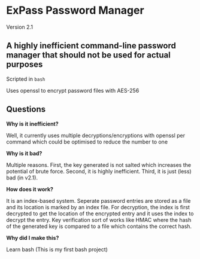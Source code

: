 # ExPass Password Manager
Version 2.1

## A highly inefficient command-line password manager that should not be used for actual purposes
Scripted in `bash`

Uses openssl to encrypt password files with AES-256

## Questions
**Why is it inefficient?**

Well, it currently uses multiple decryptions/encryptions with openssl per command which could be optimised to reduce the number to one

**Why is it bad?**

Multiple reasons. First, the key generated is not salted which increases the potential of brute force. Second, it is highly inefficient. Third, it is just (less) bad (in v2.1).

**How does it work?**

It is an index-based system. Seperate password entries are stored as a file and its location is marked by an index file. For decryption, the index is first decrypted to get the location of the encrypted entry and it uses the index to decrypt the entry. 
Key verification sort of works like HMAC where the hash of the generated key is compared to a file which contains the correct hash.

**Why did I make this?**

Learn bash (This is my first bash project)